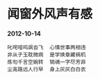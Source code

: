 # 闻窗外风声有感

__2012-10-14__

```
叱咤喑呜飒沓飞  心情世事两相违
非从子玉耽微病  是学焕章藏祸机
炼句千言空婉转  销魂一字尽芳菲
尘高路远人行早  身上灰灰白白衣
```
